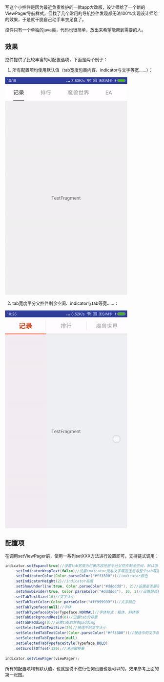 写这个小控件是因为最近负责维护的一款app大改版，设计师给了一个新的ViewPager导航样式，但找了几个常用的导航控件发现都无法100%实现设计师给的效果，于是就干脆自己动手丰衣足食了。

控件只有一个单独的java类，代码也很简单，放出来希望能帮到需要的人。

## 效果

控件提供了比较丰富的可配置选项，下面是两个例子：

1. 所有配置项均使用默认值（tab宽度包裹内容、indicator与文字等宽......）：

![](default.gif)

2. tab宽度平分父控件剩余空间、indicator与tab等宽......：

![](expand.gif)

## 配置项

在调用setViewPager前，使用一系列setXXX方法进行设置即可，支持链式调用：

```java
indicator.setExpand(true)//设置tab宽度为包裹内容还是平分父控件剩余空间，默认值：false,包裹内容
    .setIndicatorWrapText(false)//设置indicator是与文字等宽还是与整个tab等宽，默认值：true,与文字等宽
    .setIndicatorColor(Color.parseColor("#ff3300"))//indicator颜色
    .setIndicatorHeight(2)//indicator高度
    .setShowUnderline(true, Color.parseColor("#dddddd"), 2)//设置是否展示underline，默认不展示
    .setShowDivider(true, Color.parseColor("#dddddd"), 10, 1)//设置是否展示分隔线，默认不展示
    .setTabTextSize(16)//文字大小
    .setTabTextColor(Color.parseColor("#ff999999"))//文字颜色
    .setTabTypeface(null)//字体
    .setTabTypefaceStyle(Typeface.NORMAL)//字体样式：粗体、斜体等
    .setTabBackgroundResId(0)//设置tab的背景
    .setTabPadding(0)//设置tab的左右padding
    .setSelectedTabTextSize(20)//被选中的文字大小
    .setSelectedTabTextColor(Color.parseColor("#ff3300"))//被选中的文字颜色
    .setSelectedTabTypeface(null)
    .setSelectedTabTypefaceStyle(Typeface.BOLD)
    .setScrollOffset(120);//滚动偏移量

indicator.setViewPager(viewPager);
```

所有的配置项均有默认值，也就是说不进行任何设置也是可以的，效果参考上面的第一张图。
